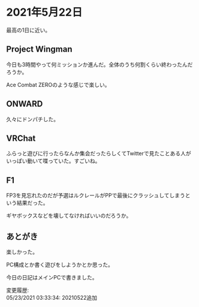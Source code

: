 # 2021年5月22日

最高の1日に近い。

## Project Wingman

今日も3時間やって何ミッションか進んだ。全体のうち何割くらい終わったんだろうか。

Ace Combat ZEROのような感じで楽しい。

## ONWARD

久々にドンパチした。

## VRChat

ふらっと遊びに行ったらなんか集会だったらしくてTwitterで見たことある人がいっぱい動いて喋っていた。すごいね。

## F1

FP3を見忘れたのだが予選はルクレールがPPで最後にクラッシュしてしまうという結果だった。

ギヤボックスなどを壊してなければいいのだろうか。

## あとがき

楽しかった。

PC構成とか書く遊びをしようかとか思った。

今日の日記はメインPCで書きました。

変更履歴:  
05/23/2021 03:33:34: 20210522追加  
